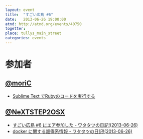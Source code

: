 ```yaml
---
layout: event
title:  "すごい広島 #6"
date:   2013-06-26 19:00:00
atnd: http://atnd.org/events/40750
togetter:
place: tullys_main_street
categories: events
---
```


# 参加者

## [@moriC](https://twitter.com/CentBoss)

* [Sublime Text でRubyのコードを実行する](http://blog.mori-theta.net/?p=172)

## [@NeXTSTEP2OSX](https://twitter.com/NeXTSTEP2OSX)

* [すごい広島 #6 にエア参加した - ワタタツの日記!(2013-06-26)](http://kita.dyndns.org/diary/?date=20130626#p02)
* [docker に関する誰得系情報 - ワタタツの日記!(2013-06-26)](http://kita.dyndns.org/diary/?date=20130626#p01)
